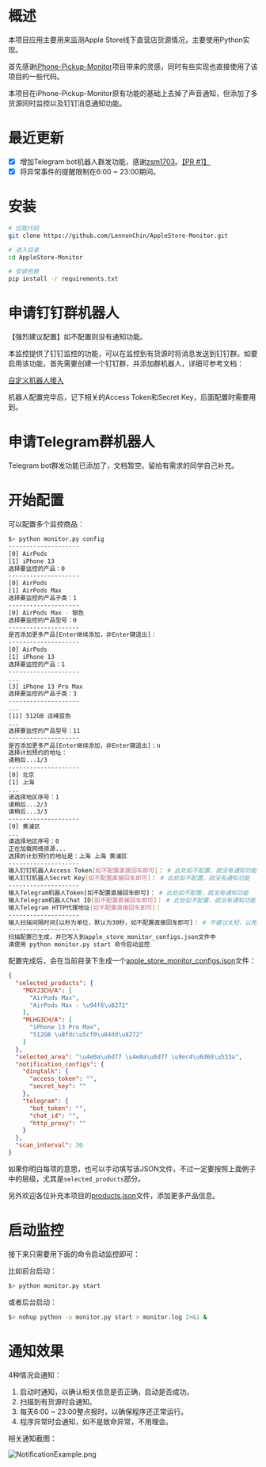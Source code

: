 # 概述

本项目应用主要用来监测Apple Store线下直营店货源情况，主要使用Python实现。

首先感谢[iPhone-Pickup-Monitor](https://github.com/greatcodeeer/iPhone-Pickup-Monitor)项目带来的灵感，同时有些实现也直接使用了该项目的一些代码。

本项目在iPhone-Pickup-Monitor原有功能的基础上去掉了声音通知，但添加了多货源同时监控以及钉钉消息通知功能。

# 最近更新

- [x] 增加Telegram bot机器人群发功能，感谢[zsm1703](https://github.com/zsm1703)。[【PR #1】](https://github.com/LennonChin/AppleStore-Monitor/pull/1)
- [x] 将异常事件的提醒限制在6:00 ~ 23:00期间。

# 安装

```bash
# 拉取代码 
git clone https://github.com/LennonChin/AppleStore-Monitor.git

# 进入目录
cd AppleStore-Monitor

# 安装依赖
pip install -r requirements.txt
```

# 申请钉钉群机器人

【强烈建议配置】如不配置则没有通知功能。

本监控提供了钉钉监控的功能，可以在监控到有货源时将消息发送到钉钉群。如要启用该功能，首先需要创建一个钉钉群，并添加群机器人，详细可参考文档：

[自定义机器人接入](https://developers.dingtalk.com/document/robots/custom-robot-access?spm=ding_open_doc.document.0.0.62846573euH8Cn#topic-2026027)

机器人配置完毕后，记下相关的Access Token和Secret Key，后面配置时需要用到。

# 申请Telegram群机器人

Telegram bot群发功能已添加了，文档暂空。留给有需求的同学自己补充。

# 开始配置

可以配置多个监控商品：

```bash
$> python monitor.py config
--------------------
[0] AirPods
[1] iPhone 13
选择要监控的产品：0
--------------------
[0] AirPods
[1] AirPods Max
选择要监控的产品子类：1
--------------------
[0] AirPods Max - 银色
选择要监控的产品型号：0
--------------------
是否添加更多产品[Enter继续添加，非Enter键退出]：
--------------------
[0] AirPods
[1] iPhone 13
选择要监控的产品：1
--------------------
...
[3] iPhone 13 Pro Max
选择要监控的产品子类：3
--------------------
...
[11] 512GB 远峰蓝色
...
选择要监控的产品型号：11
--------------------
是否添加更多产品[Enter继续添加，非Enter键退出]：n
选择计划预约的地址：
请稍后...1/3
--------------------
[0] 北京
[1] 上海
...
请选择地区序号：1
请稍后...2/3
请稍后...3/3
--------------------
[0] 黄浦区
...
请选择地区序号：0
正在加载网络资源...
选择的计划预约的地址是：上海 上海 黄浦区
--------------------
输入钉钉机器人Access Token[如不配置直接回车即可]： # 此处如不配置，就没有通知功能
输入钉钉机器人Secret Key[如不配置直接回车即可]： # 此处如不配置，就没有通知功能
--------------------
输入Telegram机器人Token[如不配置直接回车即可]： # 此处如不配置，就没有通知功能
输入Telegram机器人Chat ID[如不配置直接回车即可]： # 此处如不配置，就没有通知功能
输入Telegram HTTP代理地址[如不配置直接回车即可]：
--------------------
输入扫描间隔时间[以秒为单位，默认为30秒，如不配置直接回车即可]： # 不建议太短，以免扫描过于频繁导致IP被封
--------------------
扫描配置已生成，并已写入到apple_store_monitor_configs.json文件中
请使用 python monitor.py start 命令启动监控
```

配置完成后，会在当前目录下生成一个[apple_store_monitor_configs.json](https://github.com/LennonChin/AppleStore-Monitor/blob/main/apple_store_monitor_configs.json)文件：

```json
{
  "selected_products": {
    "MGYJ3CH/A": [
      "AirPods Max",
      "AirPods Max - \u94f6\u8272"
    ],
    "MLHG3CH/A": [
      "iPhone 13 Pro Max",
      "512GB \u8fdc\u5cf0\u84dd\u8272"
    ]
  },
  "selected_area": "\u4e0a\u6d77 \u4e0a\u6d77 \u9ec4\u6d66\u533a",
  "notification_configs": {
    "dingtalk": {
      "access_token": "",
      "secret_key": ""
    },
    "telegram": {
      "bot_token": "",
      "chat_id": "",
      "http_proxy": ""
    }
  },
  "scan_interval": 30
}
```

如果你明白每项的意思，也可以手动填写该JSON文件，不过一定要按照上面例子中的层级，尤其是`selected_products`部分。

另外欢迎各位补充本项目的[products.json](https://github.com/LennonChin/AppleStore-Monitor/blob/main/products.json)文件，添加更多产品信息。

# 启动监控

接下来只需要用下面的命令启动监控即可：

比如前台启动：

```bash
$> python monitor.py start
```

或者后台启动：

```bash
$> nohup python -u monitor.py start > monitor.log 2>&1 &
```

# 通知效果

4种情况会通知：

1. 启动时通知，以确认相关信息是否正确，启动是否成功。
2. 扫描到有货源时会通知。
3. 每天6:00 ~ 23:00整点报时，以确保程序还正常运行。
4. 程序异常时会通知，如不是致命异常，不用理会。

相关通知截图：

![NotificationExample.png](https://github.com/LennonChin/AppleStore-Monitor/blob/main/NotificationExample.png)
